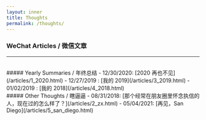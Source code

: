 ```yaml
---
layout: inner
title: Thoughts
permalink: /thoughts/
---
```

### WeChat Articles / 微信文章

****
<br/>
##### Yearly Summaries / 年终总结
- 12/30/2020: [2020 再也不见](/articles/1_2020.html)
- 12/27/2019 : [我的 2019](/articles/3_2019.html)
- 01/02/2019 : [我的 2018](/articles/4_2018.html)

<br/>
##### Other Thoughts / 瞎逼逼
- 08/31/2018: [那个经常在朋友圈里怀念执信的人，现在过的怎么样了？](/articles/2_zx.html)
- 05/04/2021: [再见，San Diego](/articles/5_san_diego.html)
